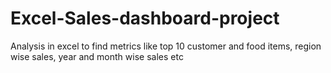 # Excel-Sales-dashboard-project
Analysis in excel to find metrics like top 10 customer and food items, region wise sales, year and month wise sales etc
